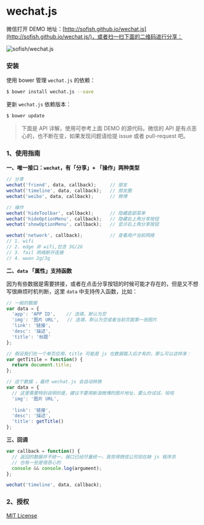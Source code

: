 # wechat.js

微信打开 DEMO 地址：[http://sofish.github.io/wechat.js](http://sofish.github.io/wechat.js/)，或者扫一扫下面的二维码进行分享：

![sofish/wechat.js](http://ww4.sinaimg.cn/large/61b90cbegw1eknqgwosn6j203p03pglk.jpg)

### 安装

使用 bower 管理 `wechat.js` 的依赖：
```bash
$ bower install wechat.js --save
```
更新 `wechat.js` 依赖版本：
```bash
$ bower update
```

> 下面是 API 详解，使用可参考上面 DEMO 的源代码。微信的 API 是有点恶心的，也不断在变，如果发现问题请给提 issue 或者 pull-request 吧。

### 1、使用指南

**一、唯一接口：`wechat`，有「分享」+ 「操作」两种类型**

```js
// 分享
wechat('friend', data, callback);     // 朋友
wechat('timeline', data, callback);   // 朋友圈
wechat('weibo', data, callback);      // 微博

// 操作
wechat('hideToolbar', callback);      // 隐藏底部菜单
wechat('hideOptionMenu', callback);   // 隐藏右上角分享按钮
wechat('showOptionMenu', callback);   // 显示右上角分享按钮

wechat('network', callback);          // 查看用户当前网络
// 1. wifi
// 2. edge 非 wifi,包含 3G/2G
// 3. fail 网络断开连接
// 4. wwan 2g/3g
```

**二、`data` 「属性」支持函数**

因为有些数据是需要拼接，或者在点击分享按钮的时候可能才存在的，但是又不想写很麻烦时机判断，这里 `data` 中支持传入函数，比如：

```js
// 一般的数据
var data = {
  'app': 'APP ID',    // 选填，默认为空
  'img': '图片 URL',   // 选填，默认为空或者当前页面第一张图片
  'link': '链接',
  'desc': '描述',
  'title': '标题'
};

// 假设我们在一个单页应用，title 可能是 js 在数据载入后才有的，那么可以这样来：
var getTitile = function() {
  return document.title;
};

// 这个数据 ，最终 wechat.js 会自动转换
var data = {
  // 这里需要特别说明的是，建议不要用新浪微博的图片地址，要么你试试，哈哈
  'img': '图片 URL',
  
  'link': '链接',
  'desc': '描述',
  'title': getTitle()
};
```

**三、回调**

```js
var callback = function() {
  // 返回的数据并不统一，接口已经尽量统一，我觉得微信公司现在缺 js 程序员
  // 也有一些是很恶心的
  console && console.log(argument);
};

wechat('timeline', data, callback);
```

### 2、授权

[MIT License](license.txt)
